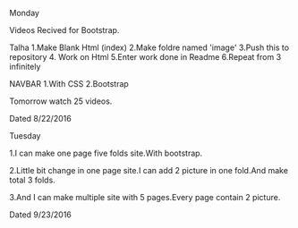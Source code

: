 Monday

Videos Recived for Bootstrap.

Talha 
1.Make Blank Html (index)
2.Make foldre named 'image'
3.Push this to repository 
4. Work on Html
5.Enter work done in Readme 
6.Repeat from 3 infinitely

NAVBAR
1.With CSS
2.Bootstrap 

Tomorrow watch 25 videos.

Dated 8/22/2016



Tuesday

1.I can make one page five folds site.With bootstrap.

2.Little bit change in one page site.I can add 2 picture in one fold.And make total 3 folds.

3.And I can make multiple site with 5 pages.Every page contain 2 picture.

Dated 9/23/2016  

